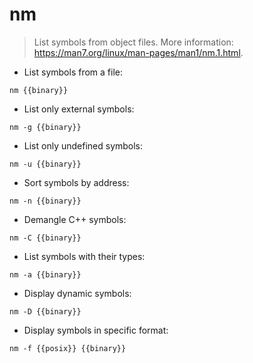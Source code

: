 # nm

> List symbols from object files.
> More information: <https://man7.org/linux/man-pages/man1/nm.1.html>.

- List symbols from a file:

`nm {{binary}}`

- List only external symbols:

`nm -g {{binary}}`

- List only undefined symbols:

`nm -u {{binary}}`

- Sort symbols by address:

`nm -n {{binary}}`

- Demangle C++ symbols:

`nm -C {{binary}}`

- List symbols with their types:

`nm -a {{binary}}`

- Display dynamic symbols:

`nm -D {{binary}}`

- Display symbols in specific format:

`nm -f {{posix}} {{binary}}`